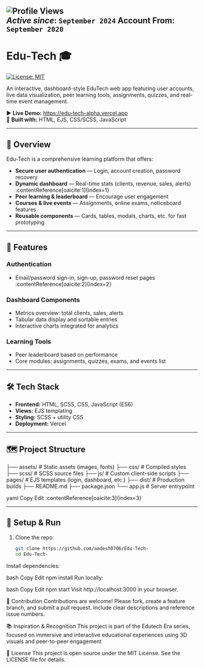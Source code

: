 ![Profile Views](https://komarev.com/ghpvc/?username=aadesh0706&color=blue)  
*Active since*: `September 2024`
**Account From:** `September 2020`
---

# Edu‑Tech 🎓

[![License: MIT](https://img.shields.io/badge/License-MIT-blue.svg)](LICENSE)

An interactive, dashboard-style EduTech web app featuring user accounts, live data visualization, peer learning tools, assignments, quizzes, and real-time event management.

▶️ **Live Demo:** https://edu-tech-alpha.vercel.app  
🧩 **Built with:** HTML, EJS, CSS/SCSS, JavaScript

---

## 🧠 Overview

Edu‑Tech is a comprehensive learning platform that offers:

- **Secure user authentication** — Login, account creation, password recovery  
- **Dynamic dashboard** — Real-time stats (clients, revenue, sales, alerts) :contentReference[oaicite:1]{index=1}  
- **Peer learning & leaderboard** — Encourage user engagement  
- **Courses & live events** — Assignments, online exams, noticeboard features  
- **Reusable components** — Cards, tables, modals, charts, etc. for fast prototyping

---

## 🚀 Features

### Authentication  
- Email/password sign-in, sign-up, password reset pages :contentReference[oaicite:2]{index=2}

### Dashboard Components  
- Metrics overview: total clients, sales, alerts  
- Tabular data display and sortable entries  
- Interactive charts integrated for analytics

### Learning Tools  
- Peer leaderboard based on performance  
- Core modules: assignments, quizzes, exams, and events list

---

## 🛠 Tech Stack

- **Frontend:** HTML, SCSS, CSS, JavaScript (ES6)  
- **Views:** EJS templating  
- **Styling:** SCSS + utility CSS  
- **Deployment:** Vercel

---

## 🗺️ Project Structure

├── assets/ # Static assets (images, fonts)
├── css/ # Compiled styles
├── scss/ # SCSS source files
├── js/ # Custom client-side scripts
├── pages/ # EJS templates (login, dashboard, etc.)
├── dist/ # Production builds
├── README.md
├── package.json
└── app.js # Server entrypoint

yaml
Copy
Edit
:contentReference[oaicite:3]{index=3}

---

## 🔧 Setup & Run

1. Clone the repo:  
   ```bash
   git clone https://github.com/aadesh0706/Edu‑Tech‑
   cd Edu‑Tech‑
Install dependencies:

bash
Copy
Edit
npm install
Run locally:

bash
Copy
Edit
npm start
Visit http://localhost:3000 in your browser.

🧪 Contribution
Contributions are welcome! Please fork, create a feature branch, and submit a pull request. Include clear descriptions and reference issue numbers.

📚 Inspiration & Recognition
This project is part of the Edutech Era series, focused on immersive and interactive educational experiences using 3D visuals and peer-to-peer engagement 

📄 License
This project is open source under the MIT License. See the LICENSE file for details.
